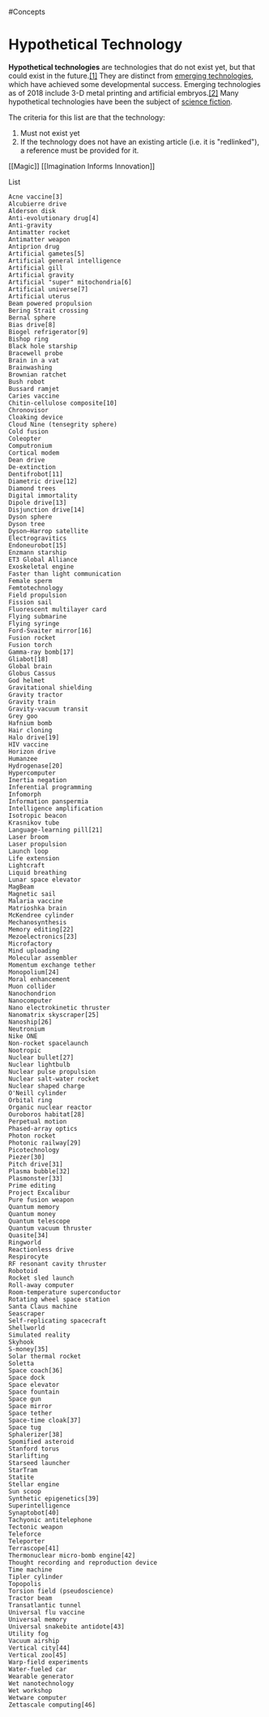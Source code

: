 #Concepts 
# Hypothetical Technology


**Hypothetical technologies** are technologies that do not exist yet, but that could exist in the future.[[1]](https://en.wikipedia.org/wiki/List_of_hypothetical_technologies#cite_note-1) They are distinct from [emerging technologies](https://en.wikipedia.org/wiki/List_of_emerging_technologies "List of emerging technologies"), which have achieved some developmental success. Emerging technologies as of 2018 include 3-D metal printing and artificial embryos.[[2]](https://en.wikipedia.org/wiki/List_of_hypothetical_technologies#cite_note-2) Many hypothetical technologies have been the subject of [science fiction](https://en.wikipedia.org/wiki/Science_fiction "Science fiction").

The criteria for this list are that the technology:

1.  Must not exist yet
2.  If the technology does not have an existing article (i.e. it is "redlinked"), a reference must be provided for it.

[[Magic]]
[[Imagination Informs Innovation]]

List

    Acne vaccine[3]
    Alcubierre drive
    Alderson disk
    Anti-evolutionary drug[4]
    Anti-gravity
    Antimatter rocket
    Antimatter weapon
    Antiprion drug
    Artificial gametes[5]
    Artificial general intelligence
    Artificial gill
    Artificial gravity
    Artificial "super" mitochondria[6]
    Artificial universe[7]
    Artificial uterus
    Beam powered propulsion
    Bering Strait crossing
    Bernal sphere
    Bias drive[8]
    Biogel refrigerator[9]
    Bishop ring
    Black hole starship
    Bracewell probe
    Brain in a vat
    Brainwashing
    Brownian ratchet
    Bush robot
    Bussard ramjet
    Caries vaccine
    Chitin-cellulose composite[10]
    Chronovisor
    Cloaking device
    Cloud Nine (tensegrity sphere)
    Cold fusion
    Coleopter
    Computronium
    Cortical modem
    Dean drive
    De-extinction
    Dentifrobot[11]
    Diametric drive[12]
    Diamond trees
    Digital immortality
    Dipole drive[13]
    Disjunction drive[14]
    Dyson sphere
    Dyson tree
    Dyson–Harrop satellite
    Electrogravitics
    Endoneurobot[15]
    Enzmann starship
    ET3 Global Alliance
    Exoskeletal engine
    Faster than light communication
    Female sperm
    Femtotechnology
    Field propulsion
    Fission sail
    Fluorescent multilayer card
    Flying submarine
    Flying syringe
    Ford-Svaiter mirror[16]
    Fusion rocket
    Fusion torch
    Gamma-ray bomb[17]
    Gliabot[18]
    Global brain
    Globus Cassus
    God helmet
    Gravitational shielding
    Gravity tractor
    Gravity train
    Gravity-vacuum transit
    Grey goo
    Hafnium bomb
    Hair cloning
    Halo drive[19]
    HIV vaccine
    Horizon drive
    Humanzee
    Hydrogenase[20]
    Hypercomputer
    Inertia negation
    Inferential programming
    Infomorph
    Information panspermia
    Intelligence amplification
    Isotropic beacon
    Krasnikov tube
    Language-learning pill[21]
    Laser broom
    Laser propulsion
    Launch loop
    Life extension
    Lightcraft
    Liquid breathing
    Lunar space elevator
    MagBeam
    Magnetic sail
    Malaria vaccine
    Matrioshka brain
    McKendree cylinder
    Mechanosynthesis
    Memory editing[22]
    Mezoelectronics[23]
    Microfactory
    Mind uploading
    Molecular assembler
    Momentum exchange tether
    Monopolium[24]
    Moral enhancement
    Muon collider
    Nanochondrion
    Nanocomputer
    Nano electrokinetic thruster
    Nanomatrix skyscraper[25]
    Nanoship[26]
    Neutronium
    Nike ONE
    Non-rocket spacelaunch
    Nootropic
    Nuclear bullet[27]
    Nuclear lightbulb
    Nuclear pulse propulsion
    Nuclear salt-water rocket
    Nuclear shaped charge
    O'Neill cylinder
    Orbital ring
    Organic nuclear reactor
    Ouroboros habitat[28]
    Perpetual motion
    Phased-array optics
    Photon rocket
    Photonic railway[29]
    Picotechnology
    Piezer[30]
    Pitch drive[31]
    Plasma bubble[32]
    Plasmonster[33]
    Prime editing
    Project Excalibur
    Pure fusion weapon
    Quantum memory
    Quantum money
    Quantum telescope
    Quantum vacuum thruster
    Quasite[34]
    Ringworld
    Reactionless drive
    Respirocyte
    RF resonant cavity thruster
    Robotoid
    Rocket sled launch
    Roll-away computer
    Room-temperature superconductor
    Rotating wheel space station
    Santa Claus machine
    Seascraper
    Self-replicating spacecraft
    Shellworld
    Simulated reality
    Skyhook
    S-money[35]
    Solar thermal rocket
    Soletta
    Space coach[36]
    Space dock
    Space elevator
    Space fountain
    Space gun
    Space mirror
    Space tether
    Space-time cloak[37]
    Space tug
    Sphalerizer[38]
    Spomified asteroid
    Stanford torus
    Starlifting
    Starseed launcher
    StarTram
    Statite
    Stellar engine
    Sun scoop
    Synthetic epigenetics[39]
    Superintelligence
    Synaptobot[40]
    Tachyonic antitelephone
    Tectonic weapon
    Teleforce
    Teleporter
    Terrascope[41]
    Thermonuclear micro-bomb engine[42]
    Thought recording and reproduction device
    Time machine
    Tipler cylinder
    Topopolis
    Torsion field (pseudoscience)
    Tractor beam
    Transatlantic tunnel
    Universal flu vaccine
    Universal memory
    Universal snakebite antidote[43]
    Utility fog
    Vacuum airship
    Vertical city[44]
    Vertical zoo[45]
    Warp-field experiments
    Water-fueled car
    Wearable generator
    Wet nanotechnology
    Wet workshop
    Wetware computer
    Zettascale computing[46]

